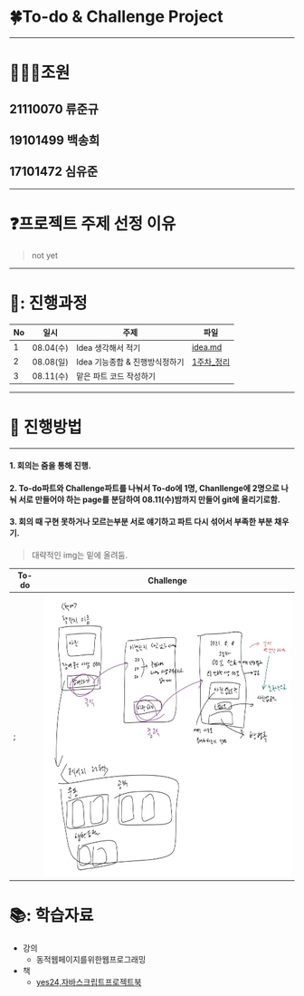 # 🍀To-do & Challenge Project
-------------------------
# 🧑‍🤝‍🧑조원
**21110070 류준규**<br><br>
**19101499 백송희**<br><br>
**17101472 심유준**<br>
------------------
----------------
# ❓프로젝트 주제 선정 이유
> not yet
>
---------------------
# 🏃: 진행과정

No|일시|주제|파일|
----|----|----|----|
1|08.04(수)|Idea 생각해서 적기|[idea.md](./background/idea.md)
2|08.08(일)|Idea 기능종합 & 진행방식정하기 |[1주차_정리](./background/1주차_최종정리.md)
3|08.11(수)|맡은 파트 코드 작성하기|
--------------

# 👏 진행방법
--------------
#### 1. 회의는 줌을 통해 진행.
#### 2. To-do파트와 Challenge파트를 나눠서 To-do에 1명, Chanllenge에 2명으로 나눠 서로 만들어야 하는 page를 분담하여 08.11(수)밤까지 만들어 git에 올리기로함.
#### 3. 회의 때 구현 못하거나 모르는부분 서로 얘기하고 파트 다시 섞어서 부족한 부분 채우기.
> 
> 대략적인 img는 밑에 올려둠.

To-do|Challenge
--|--
;|<img src = "./background/challenge.jpg" width="500" height="500">



# 📚: 학습자료
* 강의
  * 동적웹페이지를위한웹프로그래밍
* 책
  * [yes24,자바스크립트프로젝트북](http://www.yes24.com/Product/Goods/44272668)

